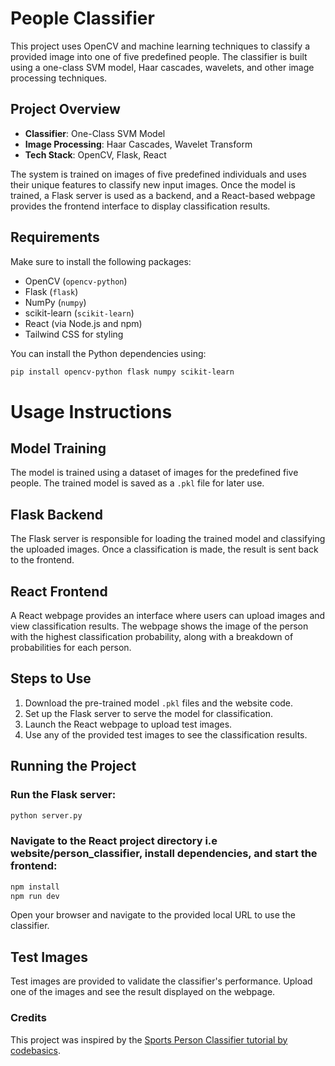 # People Classifier

This project uses OpenCV and machine learning techniques to classify a provided image into one of five predefined people. The classifier is built using a one-class SVM model, Haar cascades, wavelets, and other image processing techniques.

## Project Overview

- **Classifier**: One-Class SVM Model
- **Image Processing**: Haar Cascades, Wavelet Transform
- **Tech Stack**: OpenCV, Flask, React

The system is trained on images of five predefined individuals and uses their unique features to classify new input images. Once the model is trained, a Flask server is used as a backend, and a React-based webpage provides the frontend interface to display classification results.

## Requirements

Make sure to install the following packages:

- OpenCV (`opencv-python`)
- Flask (`flask`)
- NumPy (`numpy`)
- scikit-learn (`scikit-learn`)
- React (via Node.js and npm)
- Tailwind CSS for styling

You can install the Python dependencies using:
```bash
pip install opencv-python flask numpy scikit-learn
```
# Usage Instructions

## Model Training
The model is trained using a dataset of images for the predefined five people. The trained model is saved as a `.pkl` file for later use.

## Flask Backend
The Flask server is responsible for loading the trained model and classifying the uploaded images. Once a classification is made, the result is sent back to the frontend.

## React Frontend
A React webpage provides an interface where users can upload images and view classification results. The webpage shows the image of the person with the highest classification probability, along with a breakdown of probabilities for each person.

## Steps to Use
1. Download the pre-trained model `.pkl` files and the website code.
2. Set up the Flask server to serve the model for classification.
3. Launch the React webpage to upload test images.
4. Use any of the provided test images to see the classification results.

## Running the Project

### Run the Flask server:

```bash
python server.py
```
### Navigate to the React project directory i.e website/person_classifier, install dependencies, and start the frontend:

```bash
npm install
npm run dev
```
Open your browser and navigate to the provided local URL to use the classifier.

## Test Images
Test images are provided to validate the classifier's performance. Upload one of the images and see the result displayed on the webpage.

### Credits
This project was inspired by the [Sports Person Classifier tutorial by codebasics](https://github.com/codebasics/py/tree/master/DataScience/CelebrityFaceRecognition).

